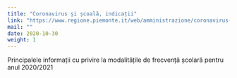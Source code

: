 ```yaml
---
title: "Coronavirus și școală, indicații"
link: "https://www.regione.piemonte.it/web/amministrazione/coronavirus-scuola-indicazioni"
mail: ""
date: 2020-10-30
weight: 1
---
```


Principalele informații cu privire la modalitățile de frecvență școlară pentru anul 2020/2021
